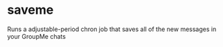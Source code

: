 # saveme
Runs a adjustable-period chron job that saves all of the new messages in your GroupMe chats

